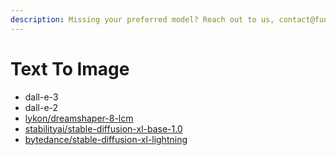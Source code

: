 ```yaml
---
description: Missing your preferred model? Reach out to us, contact@function.network
---
```


# Text To Image

* dall-e-3
* dall-e-2
* [lykon/dreamshaper-8-lcm](https://huggingface.co/lykon/dreamshaper-8-lcm)
* [stabilityai/stable-diffusion-xl-base-1.0](https://huggingface.co/stabilityai/stable-diffusion-xl-base-1.0)
* [bytedance/stable-diffusion-xl-lightning](https://huggingface.co/ByteDance/SDXL-Lightning)
